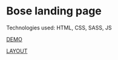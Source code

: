 # Bose landing page
Technologies used: HTML, CSS, SASS, JS

[DEMO](https://igor-kashchenko.github.io/bose-landing/)

[LAYOUT](https://www.figma.com/file/OMjQNb3hg1LKMV4OwyQ3Ao/BOSE?node-id=0%3A1&t=pAz8MajzfdnB86yQ-0)

